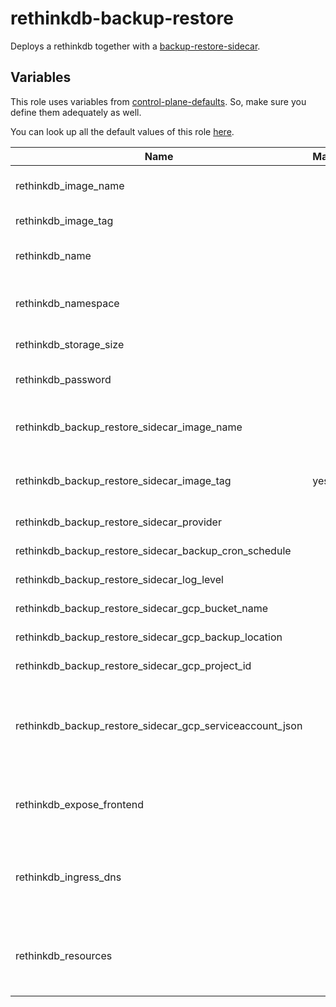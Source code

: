 # rethinkdb-backup-restore

Deploys a rethinkdb together with a [backup-restore-sidecar](https://github.com/metal-stack/backup-restore-sidecar).

## Variables

This role uses variables from [control-plane-defaults](/control-plane). So, make sure you define them adequately as well.

You can look up all the default values of this role [here](defaults/main/main.yaml).

| Name                                                     | Mandatory | Description                                                               |
| -------------------------------------------------------- | --------- | ------------------------------------------------------------------------- |
| rethinkdb_image_name                                     |           | Image version of the rethinkdb                                            |
| rethinkdb_image_tag                                      |           | Image tag of the rethinkdb                                                |
| rethinkdb_name                                           |           | The name of the rethinkdb instance                                        |
| rethinkdb_namespace                                      |           | The deployment's target namespace                                         | 
| rethinkdb_storage_size                                   |           | The size of the PVC                                                       |
| rethinkdb_password                                       |           | The password of the rethinkdb                                             |
| rethinkdb_backup_restore_sidecar_image_name              |           | Image version of the backup-restore-sidecar                               |
| rethinkdb_backup_restore_sidecar_image_tag               | yes       | Image tag of the backup-restore-sidecar                                   |
| rethinkdb_backup_restore_sidecar_provider                |           | The backup provider                                                       |
| rethinkdb_backup_restore_sidecar_backup_cron_schedule    |           | The backup cron schedule                                                  |
| rethinkdb_backup_restore_sidecar_log_level               |           | The log level of the sidecar                                              |
| rethinkdb_backup_restore_sidecar_gcp_bucket_name         |           | Bucket name of the GCP bucket                                             |
| rethinkdb_backup_restore_sidecar_gcp_backup_location     |           | Location of the GCP bucket                                                |
| rethinkdb_backup_restore_sidecar_gcp_project_id          |           | GCP project name                                                          |
| rethinkdb_backup_restore_sidecar_gcp_serviceaccount_json |           | GCP Serviceaccount JSON string (service account requires bucket access)   |
| rethinkdb_expose_frontend                                |           | Exposes the rethinkdb over ingress (only use for dev environments)        |
| rethinkdb_ingress_dns                                    |           | The virtual host to reach the rethinkdb frontend when exposed via ingress |
| rethinkdb_resources                                      |           | The kubernetes resources for the actual rethinkdb container               |
